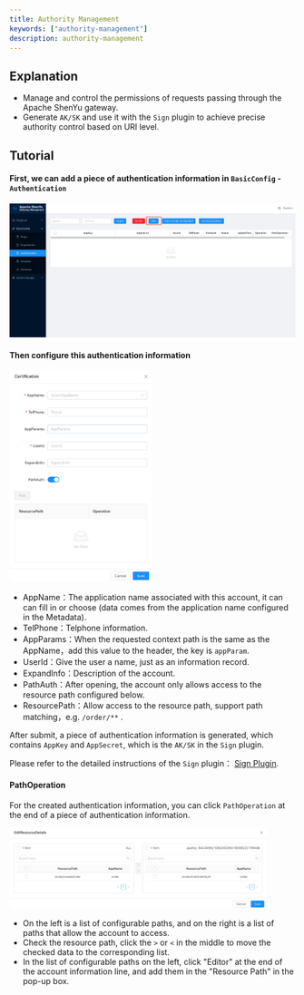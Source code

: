 ```yaml
---
title: Authority Management
keywords: ["authority-management"]
description: authority-management
---
```

## Explanation

- Manage and control the permissions of requests passing through the Apache ShenYu gateway.
- Generate `AK/SK` and use it with the `Sign` plugin to achieve precise authority control based on URI level.

## Tutorial

#### First, we can add a piece of authentication information in `BasicConfig` - `Authentication`

<img src="/img/shenyu/basicConfig/authorityManagement/auth_manages_add_en.jpg" width="100%" height="70%" />

#### Then configure this authentication information

<img src="/img/shenyu/basicConfig/authorityManagement/auth_param_en.jpg" width="50%" height="40%"/>

- AppName：The application name associated with this account, it can can fill in or choose (data comes from the application name configured in the Metadata).
- TelPhone：Telphone information.
- AppParams：When the requested context path is the same as the AppName，add this value to the header, the key is `appParam`.
- UserId：Give the user a name, just as an information record.
- ExpandInfo：Description of the account.
- PathAuth：After opening, the account only allows access to the resource path configured below.
- ResourcePath：Allow access to the resource path, support path matching，e.g. `/order/**` .

After submit, a piece of authentication information is generated, which contains `AppKey` and `AppSecret`, which is the `AK/SK` in the `Sign` plugin.

Please refer to the detailed instructions of the `Sign` plugin： [Sign Plugin](../../plugin-center/authority-and-certification/sign-plugin).

#### PathOperation

For the created authentication information, you can click `PathOperation` at the end of a piece of authentication information.

<img src="/img/shenyu/basicConfig/authorityManagement/auth_manage_modifyPath_en.jpg" width="90%" height="80%"/>

- On the left is a list of configurable paths, and on the right is a list of paths that allow the account to access.
- Check the resource path, click the `>` or `<` in the middle to move the checked data to the corresponding list.
- In the list of configurable paths on the left, click "Editor" at the end of the account information line, and add them in the "Resource Path" in the pop-up box.


